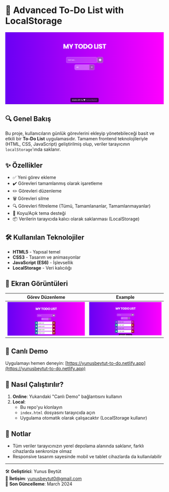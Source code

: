 # 🚀 Advanced To-Do List with LocalStorage
![To-Do List Ekran Görüntüsü](./images/example1.png)  

## 🔍 Genel Bakış
Bu proje, kullanıcıların günlük görevlerini ekleyip yönetebileceği basit ve etkili bir **To-Do List** uygulamasıdır. Tamamen frontend teknolojileriyle (HTML, CSS, JavaScript) geliştirilmiş olup, veriler tarayıcının `localStorage`'ında saklanır.

## ✨ Özellikler
- ✅ Yeni görev ekleme
- ✔️ Görevleri tamamlanmış olarak işaretleme
- ✏️ Görevleri düzenleme
- 🗑️ Görevleri silme
- 🔍 Görevleri filtreleme (Tümü, Tamamlananlar, Tamamlanmayanlar)
- 🌙 Koyu/Açık tema desteği
- 📦 Verilerin tarayıcıda kalıcı olarak saklanması (LocalStorage)

## 🛠️ Kullanılan Teknolojiler
- **HTML5** - Yapısal temel
- **CSS3** - Tasarım ve animasyonlar
- **JavaScript (ES6)** - İşlevsellik
- **LocalStorage** - Veri kalıcılığı

## 📸 Ekran Görüntüleri

 | Görev Düzenleme | Example |
|-----------------|-----------|
| ![Example Task](./images/example2.png) | ![Example](./images/example3.png) |

## 🚀 Canlı Demo
Uygulamayı hemen deneyin: [https://yunusbeytut-to-do.netlify.app](https://yunusbeytut-to-do.netlify.app)


## 📜 Nasıl Çalıştırılır?
1. **Online**: Yukarıdaki "Canlı Demo" bağlantısını kullanın
2. **Local**:
   - Bu repo'yu klonlayın
   - `index.html` dosyasını tarayıcıda açın
   - Uygulama otomatik olarak çalışacaktır (LocalStorage kullanır)

## 📌 Notlar
- Tüm veriler tarayıcınızın yerel depolama alanında saklanır, farklı cihazlarda senkronize olmaz
- Responsive tasarım sayesinde mobil ve tablet cihazlarda da kullanılabilir

---

🛠️ **Geliştirici**: Yunus Beytüt  
📧 **İletişim**: [yunusbeytut0@gmail.com](yunusbeytut0@gmail.com)  
📅 **Son Güncelleme**: March 2024
